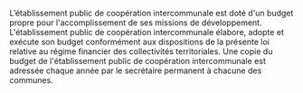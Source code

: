L’établissement public de coopération intercommunale est doté d'un budget propre pour l'accomplissement de ses missions de développement.
L'établissement public de coopération intercommunale élabore, adopte et exécute son budget conformément aux dispositions de la présente loi relative au régime financier des collectivités territoriales.
Une copie du budget de l'établissement public de coopération intercommunale est adressée chaque année par le secrétaire permanent à chacune des communes.